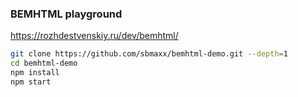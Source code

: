 ### BEMHTML playground
https://rozhdestvenskiy.ru/dev/bemhtml/

```bash
git clone https://github.com/sbmaxx/bemhtml-demo.git --depth=1
cd bemhtml-demo
npm install
npm start
```


